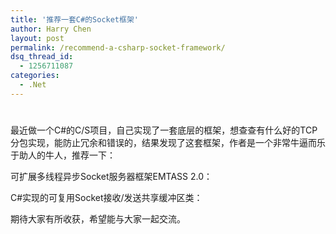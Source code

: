 ```yaml
---
title: '推荐一套C#的Socket框架'
author: Harry Chen
layout: post
permalink: /recommend-a-csharp-socket-framework/
dsq_thread_id:
  - 1256711087
categories:
  - .Net
---
```

# 

最近做一个C#的C/S项目，自己实现了一套底层的框架，想查查有什么好的TCP分包实现，能防止冗余和错误的，结果发现了这套框架，作者是一个非常牛逼而乐于助人的牛人，推荐一下：

可扩展多线程异步Socket服务器框架EMTASS 2.0：

C#实现的可复用Socket接收/发送共享缓冲区类：

期待大家有所收获，希望能与大家一起交流。